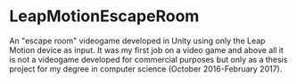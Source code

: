 # LeapMotionEscapeRoom
An "escape room" videogame developed in Unity using only the Leap Motion device as input.
It was my first job on a video game and above all it is not a videogame developed for commercial purposes but only as a thesis project for my degree in computer science (October 2016-February 2017).
